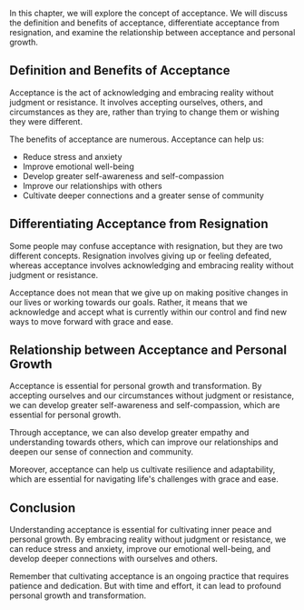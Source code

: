 
In this chapter, we will explore the concept of acceptance. We will discuss the definition and benefits of acceptance, differentiate acceptance from resignation, and examine the relationship between acceptance and personal growth.

Definition and Benefits of Acceptance
-------------------------------------

Acceptance is the act of acknowledging and embracing reality without judgment or resistance. It involves accepting ourselves, others, and circumstances as they are, rather than trying to change them or wishing they were different.

The benefits of acceptance are numerous. Acceptance can help us:

* Reduce stress and anxiety
* Improve emotional well-being
* Develop greater self-awareness and self-compassion
* Improve our relationships with others
* Cultivate deeper connections and a greater sense of community

Differentiating Acceptance from Resignation
-------------------------------------------

Some people may confuse acceptance with resignation, but they are two different concepts. Resignation involves giving up or feeling defeated, whereas acceptance involves acknowledging and embracing reality without judgment or resistance.

Acceptance does not mean that we give up on making positive changes in our lives or working towards our goals. Rather, it means that we acknowledge and accept what is currently within our control and find new ways to move forward with grace and ease.

Relationship between Acceptance and Personal Growth
---------------------------------------------------

Acceptance is essential for personal growth and transformation. By accepting ourselves and our circumstances without judgment or resistance, we can develop greater self-awareness and self-compassion, which are essential for personal growth.

Through acceptance, we can also develop greater empathy and understanding towards others, which can improve our relationships and deepen our sense of connection and community.

Moreover, acceptance can help us cultivate resilience and adaptability, which are essential for navigating life's challenges with grace and ease.

Conclusion
----------

Understanding acceptance is essential for cultivating inner peace and personal growth. By embracing reality without judgment or resistance, we can reduce stress and anxiety, improve our emotional well-being, and develop deeper connections with ourselves and others.

Remember that cultivating acceptance is an ongoing practice that requires patience and dedication. But with time and effort, it can lead to profound personal growth and transformation.

